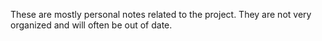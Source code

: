 These are mostly personal notes related to the project. They are not very organized and will often be out of date.